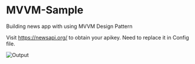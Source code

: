 # MVVM-Sample
Building news app with using MVVM Design Pattern

Visit https://newsapi.org/ to obtain your apikey. Need to replace it in Config file.


![Output](https://github.com/Krupanshu-Sharma/MVVM-Sample/blob/main/Quick-Look.gif)

